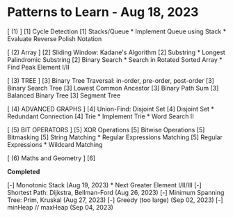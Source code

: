 # Patterns to Learn - Aug 18, 2023

[ (1) ]
[1] Cycle Detection
[1] Stacks/Queue
    * Implement Queue using Stack
    * Evaluate Reverse Polish Notation

[ (2) Array ]
[2] Sliding Window: Kadane's Algorithm
[2] Substring
    * Longest Palindromic Substring
[2] Binary Search
    * Search in Rotated Sorted Array
    * Find Peak Element I/II


[ (3) TREE ]
[3] Binary Tree Traversal: in-order, pre-order, post-order
[3] Binary Search Tree
[3] Lowest Common Ancestor
[3] Binary Path Sum
[3] Balanced Binary Tree
[3] Segment Tree

[ (4) ADVANCED GRAPHS ]
[4] Union-Find: Disjoint Set
[4] Disjoint Set
    * Redundant Connection
[4] Trie
    * Implement Trie
    * Word Search II

[ (5) BIT OPERATORS ]
[5] XOR Operations
[5] Bitwise Operations
[5] Bitmasking
[5] String Matching
    * Regular Expressions Matching
[5] Regular Expressions
    * Wildcard Matching


[ (6) Maths and Geometry ]
[6]


**Completed**

[-] Monotonic Stack (Aug 19, 2023)
    * Next Greater Element I/II/III
[-] Shortest Path: Dijkstra, Bellman-Ford (Aug 26, 2023)
[-] Minimum Spanning Tree: Prim, Kruskal (Aug 27, 2023)
[-] Greedy (too large) (Sep 02, 2023)
[-] minHeap // maxHeap (Sep 04, 2023)

